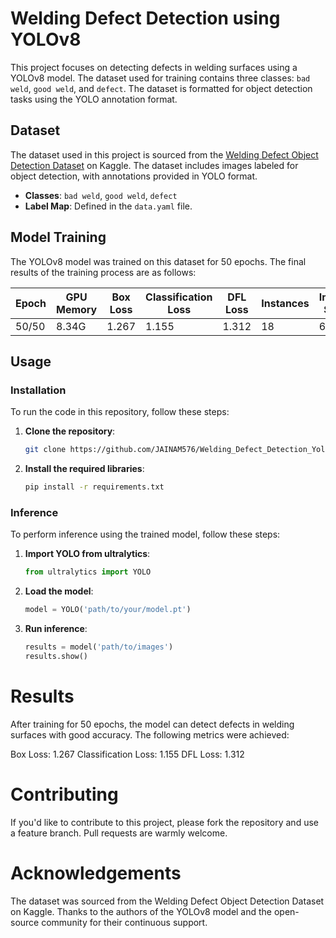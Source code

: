 # Welding Defect Detection using YOLOv8

This project focuses on detecting defects in welding surfaces using a YOLOv8 model. The dataset used for training contains three classes: `bad weld`, `good weld`, and `defect`. The dataset is formatted for object detection tasks using the YOLO annotation format.

## Dataset

The dataset used in this project is sourced from the [Welding Defect Object Detection Dataset](https://www.kaggle.com/datasets/sukmaadhiwijaya/welding-defect-object-detection/data) on Kaggle. The dataset includes images labeled for object detection, with annotations provided in YOLO format.

- **Classes**: `bad weld`, `good weld`, `defect`
- **Label Map**: Defined in the `data.yaml` file.

## Model Training

The YOLOv8 model was trained on this dataset for 50 epochs. The final results of the training process are as follows:

| Epoch | GPU Memory | Box Loss | Classification Loss | DFL Loss | Instances | Image Size |
|-------|------------|----------|---------------------|----------|-----------|------------|
| 50/50 | 8.34G      | 1.267    | 1.155               | 1.312    | 18        | 640        |

## Usage

### Installation

To run the code in this repository, follow these steps:

1. **Clone the repository**:

    ```bash
    git clone https://github.com/JAINAM576/Welding_Defect_Detection_YoloV8
    ```

2. **Install the required libraries**:

    ```bash
    pip install -r requirements.txt
    ```

### Inference

To perform inference using the trained model, follow these steps:

1. **Import YOLO from ultralytics**:

    ```python
    from ultralytics import YOLO
    ```

2. **Load the model**:

    ```python
    model = YOLO('path/to/your/model.pt')
    ```

3. **Run inference**:

    ```python
    results = model('path/to/images')
    results.show()
    ```

# Results
After training for 50 epochs, the model can detect defects in welding surfaces with good accuracy. The following metrics were achieved:

Box Loss: 1.267
Classification Loss: 1.155
DFL Loss: 1.312

# Contributing
If you'd like to contribute to this project, please fork the repository and use a feature branch. Pull requests are warmly welcome.


# Acknowledgements
The dataset was sourced from the Welding Defect Object Detection Dataset on Kaggle.
Thanks to the authors of the YOLOv8 model and the open-source community for their continuous support.
